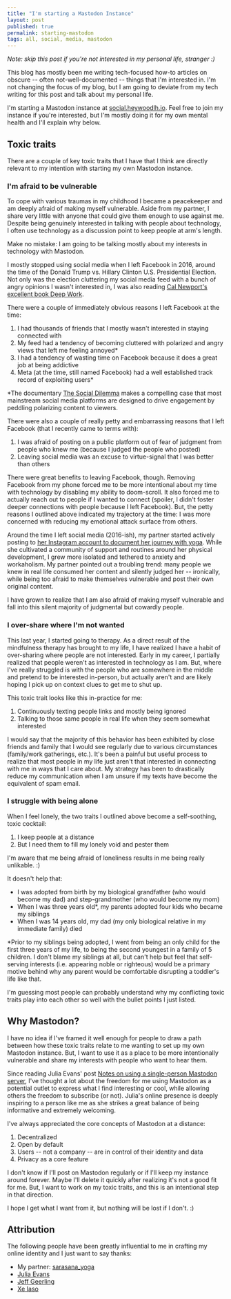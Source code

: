 ```yaml
---
title: "I'm starting a Mastodon Instance"
layout: post
published: true
permalink: starting-mastodon
tags: all, social, media, mastodon
---
```


_Note: skip this post if you're not interested in my personal life, stranger :)_

This blog has mostly been me writing tech-focused how-to articles on obscure -- often not-well-documented -- things that I'm interested in. I'm not changing the focus of my blog, but I am going to deviate from my tech writing for this post and talk about my personal life.

I'm starting a Mastodon instance at [social.heywoodlh.io](https://social.heywoodlh.io). Feel free to join my instance if you're interested, but I'm mostly doing it for my own mental health and I'll explain why below.

## Toxic traits

There are a couple of key toxic traits that I have that I think are directly relevant to my intention with starting my own Mastodon instance.

### I'm afraid to be vulnerable

To cope with various traumas in my childhood I became a peacekeeper and am deeply afraid of making myself vulnerable. Aside from my partner, I share very little with anyone that could give them enough to use against me. Despite being genuinely interested in talking with people about technology, I often use technology as a discussion point to keep people at arm's length.

Make no mistake: I am going to be talking mostly about my interests in technology with Mastodon.

I mostly stopped using social media when I left Facebook in 2016, around the time of the Donald Trump vs. Hillary Clinton U.S. Presidential Election. Not only was the election cluttering my social media feed with a bunch of angry opinions I wasn't interested in, I was also reading [Cal Newport's excellent book Deep Work](https://calnewport.com/deep-work-rules-for-focused-success-in-a-distracted-world/).

There were a couple of immediately obvious reasons I left Facebook at the time:
1. I had thousands of friends that I mostly wasn't interested in staying connected with
2. My feed had a tendency of becoming cluttered with polarized and angry views that left me feeling annoyed*
3. I had a tendency of wasting time on Facebook because it does a great job at being addictive
4. Meta (at the time, still named Facebook) had a well established track record of exploiting users*

*The documentary [The Social Dilemma](https://www.thesocialdilemma.com/) makes a compelling case that most mainstream social media platforms are designed to drive engagement by peddling polarizing content to viewers.

There were also a couple of really petty and embarrassing reasons that I left Facebook (that I recently came to terms with):
1. I was afraid of posting on a public platform out of fear of judgment from people who knew me (because I judged the people who posted)
2. Leaving social media was an excuse to virtue-signal that I was better than others

There were great benefits to leaving Facebook, though. Removing Facebook from my phone forced me to be more intentional about my time with technology by disabling my ability to doom-scroll. It also forced me to actually reach out to people if I wanted to connect (spoiler, I didn't foster deeper connections with people because I left Facebook). But, the petty reasons I outlined above indicated my trajectory at the time: I was more concerned with reducing my emotional attack surface from others.

Around the time I left social media (2016-ish), my partner started actively posting to [her Instagram account to document her journey with yoga](https://www.instagram.com/sarasana_yoga/). While she cultivated a community of support and routines around her physical development, I grew more isolated and tethered to anxiety and workaholism. My partner pointed out a troubling trend: many people we knew in real life consumed her content and silently judged her -- ironically, while being too afraid to make themselves vulnerable and post their own original content.

I have grown to realize that I am also afraid of making myself vulnerable and fall into this silent majority of judgmental but cowardly people.

### I over-share where I'm not wanted

This last year, I started going to therapy. As a direct result of the mindfulness therapy has brought to my life, I have realized I have a habit of over-sharing where people are not interested. Early in my career, I partially realized that people weren't as interested in technology as I am. But, where I've really struggled is with the people who are somewhere in the middle and pretend to be interested in-person, but actually aren't and are likely hoping I pick up on context clues to get me to shut up.

This toxic trait looks like this in-practice for me:
1. Continuously texting people links and mostly being ignored
2. Talking to those same people in real life when they seem somewhat interested

I would say that the majority of this behavior has been exhibited by close friends and family that I would see regularly due to various circumstances (family/work gatherings, etc.). It's been a painful but useful process to realize that most people in my life just aren't that interested in connecting with me in ways that I care about. My strategy has been to drastically reduce my communication when I am unsure if my texts have become the equivalent of spam email.

### I struggle with being alone

When I feel lonely, the two traits I outlined above become a self-soothing, toxic cocktail:
1. I keep people at a distance
2. But I need them to fill my lonely void and pester them

I'm aware that me being afraid of loneliness results in me being really unlikable. :) 

It doesn't help that:
- I was adopted from birth by my biological grandfather (who would become my dad) and step-grandmother (who would become my mom)
- When I was three years old*, my parents adopted four kids who became my siblings
- When I was 14 years old, my dad (my only biological relative in my immediate family) died

*Prior to my siblings being adopted, I went from being an only child for the first three years of my life, to being the second youngest in a family of 5 children. I don't blame my siblings at all, but can't help but feel that self-serving interests (i.e. appearing noble or righteous) would be a primary motive behind why any parent would be comfortable disrupting a toddler's life like that.

I'm guessing most people can probably understand why my conflicting toxic traits play into each other so well with the bullet points I just listed.

## Why Mastodon?

I have no idea if I've framed it well enough for people to draw a path between how these toxic traits relate to me wanting to set up my own Mastodon instance. But, I want to use it as a place to be more intentionally vulnerable and share my interests with people who want to hear them.

Since reading Julia Evans' post [Notes on using a single-person Mastodon server](https://jvns.ca/blog/2023/08/11/some-notes-on-mastodon/), I've thought a lot about the freedom for me using Mastodon as a potential outlet to express what I find interesting or cool, while allowing others the freedom to subscribe (or not). Julia's online presence is deeply inspiring to a person like me as she strikes a great balance of being informative and extremely welcoming.

I've always appreciated the core concepts of Mastodon at a distance:
1. Decentralized
2. Open by default
3. Users -- not a company -- are in control of their identity and data
4. Privacy as a core feature

I don't know if I'll post on Mastodon regularly or if I'll keep my instance around forever. Maybe I'll delete it quickly after realizing it's not a good fit for me. But, I want to work on my toxic traits, and this is an intentional step in that direction.

I hope I get what I want from it, but nothing will be lost if I don't. :)

## Attribution

The following people have been greatly influential to me in crafting my online identity and I just want to say thanks:

- My partner: [sarasana_yoga](https://www.instagram.com/sarasana_yoga/)
- [Julia Evans](https://jvns.ca/)
- [Jeff Geerling](https://www.jeffgeerling.com/)
- [Xe Iaso](https://xeiaso.net/)
